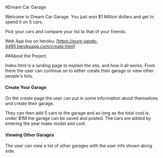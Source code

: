 #Dream Car Garage

Welcome to Dream Car Garage. You just won $1 Million dollars and get to spend it on 5 cars.

Pick your cars and compare your list to that of your friends.

Web App live on heroku:
[https://pure-sands-4495.herokuapp.com/create.html]

##About the Project

Index.html is a landing page to explain the site, and how it all works. From there the user can continue on to either create their garage or view other people's lists.

#### Create Your Garage

On the create page the user can put in some information about themselves and create their garage.

They can then add 5 cars to the garage and as long as the total cost is under $1M the garage can be saved and posted. The cars are added by entering the year make model and cost.

#### Viewing Other Garages

The user can view a list of other garages with the user info shown along side.
